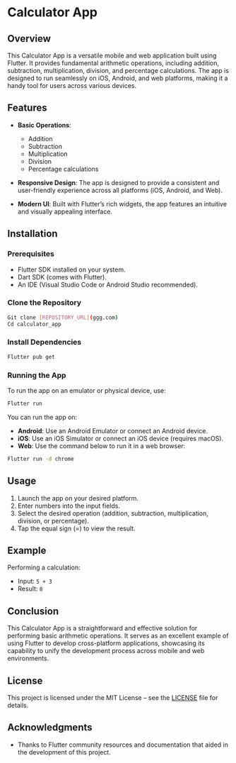 # Calculator App

## Overview

This Calculator App is a versatile mobile and web application built using Flutter. It provides fundamental arithmetic operations, including addition, subtraction, multiplication, division, and percentage calculations. The app is designed to run seamlessly on iOS, Android, and web platforms, making it a handy tool for users across various devices.

## Features

- **Basic Operations**: 
  - Addition
  - Subtraction
  - Multiplication 
  - Division
  - Percentage calculations

-	**Responsive Design**: The app is designed to provide a consistent and user-friendly experience across all platforms (iOS, Android, and Web).

-	**Modern UI**: Built with Flutter’s rich widgets, the app features an intuitive and visually appealing interface.


## Installation

### Prerequisites

- Flutter SDK installed on your system.
- Dart SDK (comes with Flutter).
- An IDE (Visual Studio Code or Android Studio recommended).

### Clone the Repository

```bash
Git clone [REPOSITORY_URL](ggg.com)
Cd calculator_app
```

### Install Dependencies

```bash
Flutter pub get
```

### Running the App

To run the app on an emulator or physical device, use:

```bash
Flutter run
```

You can run the app on:

- **Android**: Use an Android Emulator or connect an Android device.
- **iOS**: Use an iOS Simulator or connect an iOS device (requires macOS).
- **Web**: Use the command below to run it in a web browser:

```bash
Flutter run -d chrome
```

## Usage

1. Launch the app on your desired platform.
2. Enter numbers into the input fields.
3. Select the desired operation (addition, subtraction, multiplication, division, or percentage).
4. Tap the equal sign (=) to view the result.

## Example

Performing a calculation:

- Input: `5 + 3`
- Result: `8`

## Conclusion

This Calculator App is a straightforward and effective solution for performing basic arithmetic operations. It serves as an excellent example of using Flutter to develop cross-platform applications, showcasing its capability to unify the development process across mobile and web environments.

## License

This project is licensed under the MIT License – see the [LICENSE](LICENSE) file for details. 

## Acknowledgments

-	Thanks to Flutter community resources and documentation that aided in the development of this project.
